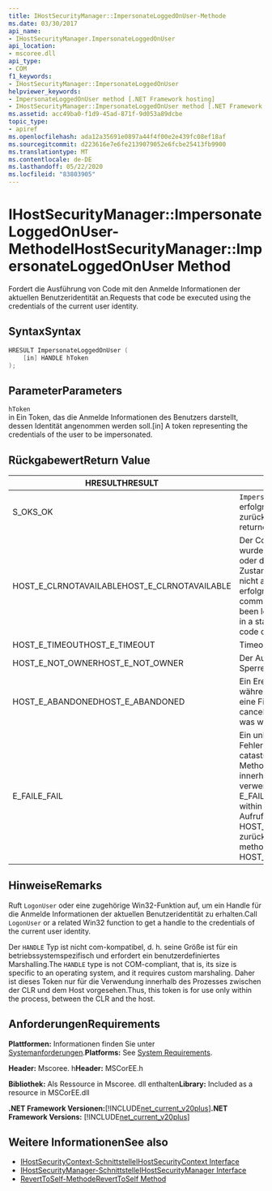 ```yaml
---
title: IHostSecurityManager::ImpersonateLoggedOnUser-Methode
ms.date: 03/30/2017
api_name:
- IHostSecurityManager.ImpersonateLoggedOnUser
api_location:
- mscoree.dll
api_type:
- COM
f1_keywords:
- IHostSecurityManager::ImpersonateLoggedOnUser
helpviewer_keywords:
- ImpersonateLoggedOnUser method [.NET Framework hosting]
- IHostSecurityManager::ImpersonateLoggedOnUser method [.NET Framework hosting]
ms.assetid: acc49ba0-f1d9-45ad-871f-9d053a89dcbe
topic_type:
- apiref
ms.openlocfilehash: ada12a35691e0897a44f4f00e2e439fc08ef18af
ms.sourcegitcommit: d223616e7e6fe2139079052e6fcbe25413fb9900
ms.translationtype: MT
ms.contentlocale: de-DE
ms.lasthandoff: 05/22/2020
ms.locfileid: "83803905"
---
```

# <a name="ihostsecuritymanagerimpersonateloggedonuser-method"></a><span data-ttu-id="fbb84-102">IHostSecurityManager::ImpersonateLoggedOnUser-Methode</span><span class="sxs-lookup"><span data-stu-id="fbb84-102">IHostSecurityManager::ImpersonateLoggedOnUser Method</span></span>
<span data-ttu-id="fbb84-103">Fordert die Ausführung von Code mit den Anmelde Informationen der aktuellen Benutzeridentität an.</span><span class="sxs-lookup"><span data-stu-id="fbb84-103">Requests that code be executed using the credentials of the current user identity.</span></span>  
  
## <a name="syntax"></a><span data-ttu-id="fbb84-104">Syntax</span><span class="sxs-lookup"><span data-stu-id="fbb84-104">Syntax</span></span>  
  
```cpp  
HRESULT ImpersonateLoggedOnUser (  
    [in] HANDLE hToken  
);  
```  
  
## <a name="parameters"></a><span data-ttu-id="fbb84-105">Parameter</span><span class="sxs-lookup"><span data-stu-id="fbb84-105">Parameters</span></span>  
 `hToken`  
 <span data-ttu-id="fbb84-106">in Ein Token, das die Anmelde Informationen des Benutzers darstellt, dessen Identität angenommen werden soll.</span><span class="sxs-lookup"><span data-stu-id="fbb84-106">[in] A token representing the credentials of the user to be impersonated.</span></span>  
  
## <a name="return-value"></a><span data-ttu-id="fbb84-107">Rückgabewert</span><span class="sxs-lookup"><span data-stu-id="fbb84-107">Return Value</span></span>  
  
|<span data-ttu-id="fbb84-108">HRESULT</span><span class="sxs-lookup"><span data-stu-id="fbb84-108">HRESULT</span></span>|<span data-ttu-id="fbb84-109">BESCHREIBUNG</span><span class="sxs-lookup"><span data-stu-id="fbb84-109">Description</span></span>|  
|-------------|-----------------|  
|<span data-ttu-id="fbb84-110">S_OK</span><span class="sxs-lookup"><span data-stu-id="fbb84-110">S_OK</span></span>|<span data-ttu-id="fbb84-111">`ImpersonateLoggedOnUser`wurde erfolgreich zurückgegeben.</span><span class="sxs-lookup"><span data-stu-id="fbb84-111">`ImpersonateLoggedOnUser` returned successfully.</span></span>|  
|<span data-ttu-id="fbb84-112">HOST_E_CLRNOTAVAILABLE</span><span class="sxs-lookup"><span data-stu-id="fbb84-112">HOST_E_CLRNOTAVAILABLE</span></span>|<span data-ttu-id="fbb84-113">Der Common Language Runtime (CLR) wurde nicht in einen Prozess geladen, oder die CLR befindet sich in einem Zustand, in dem Sie verwalteten Code nicht ausführen oder den-Befehl nicht erfolgreich verarbeiten kann.</span><span class="sxs-lookup"><span data-stu-id="fbb84-113">The common language runtime (CLR) has not been loaded into a process, or the CLR is in a state in which it cannot run managed code or process the call successfully.</span></span>|  
|<span data-ttu-id="fbb84-114">HOST_E_TIMEOUT</span><span class="sxs-lookup"><span data-stu-id="fbb84-114">HOST_E_TIMEOUT</span></span>|<span data-ttu-id="fbb84-115">Timeout des Aufrufes.</span><span class="sxs-lookup"><span data-stu-id="fbb84-115">The call timed out.</span></span>|  
|<span data-ttu-id="fbb84-116">HOST_E_NOT_OWNER</span><span class="sxs-lookup"><span data-stu-id="fbb84-116">HOST_E_NOT_OWNER</span></span>|<span data-ttu-id="fbb84-117">Der Aufrufer ist nicht Besitzer der Sperre.</span><span class="sxs-lookup"><span data-stu-id="fbb84-117">The caller does not own the lock.</span></span>|  
|<span data-ttu-id="fbb84-118">HOST_E_ABANDONED</span><span class="sxs-lookup"><span data-stu-id="fbb84-118">HOST_E_ABANDONED</span></span>|<span data-ttu-id="fbb84-119">Ein Ereignis wurde abgebrochen, während ein blockierter Thread oder eine Fiber darauf wartete.</span><span class="sxs-lookup"><span data-stu-id="fbb84-119">An event was canceled while a blocked thread or fiber was waiting on it.</span></span>|  
|<span data-ttu-id="fbb84-120">E_FAIL</span><span class="sxs-lookup"><span data-stu-id="fbb84-120">E_FAIL</span></span>|<span data-ttu-id="fbb84-121">Ein unbekannter schwerwiegender Fehler ist aufgetreten.</span><span class="sxs-lookup"><span data-stu-id="fbb84-121">An unknown catastrophic failure occurred.</span></span> <span data-ttu-id="fbb84-122">Wenn eine Methode E_FAIL zurückgibt, ist die CLR innerhalb des Prozesses nicht mehr verwendbar.</span><span class="sxs-lookup"><span data-stu-id="fbb84-122">When a method returns E_FAIL, the CLR is no longer usable within the process.</span></span> <span data-ttu-id="fbb84-123">Nachfolgende Aufrufe von Hostingmethoden geben HOST_E_CLRNOTAVAILABLE zurück.</span><span class="sxs-lookup"><span data-stu-id="fbb84-123">Subsequent calls to hosting methods return HOST_E_CLRNOTAVAILABLE.</span></span>|  
  
## <a name="remarks"></a><span data-ttu-id="fbb84-124">Hinweise</span><span class="sxs-lookup"><span data-stu-id="fbb84-124">Remarks</span></span>  
 <span data-ttu-id="fbb84-125">Ruft `LogonUser` oder eine zugehörige Win32-Funktion auf, um ein Handle für die Anmelde Informationen der aktuellen Benutzeridentität zu erhalten.</span><span class="sxs-lookup"><span data-stu-id="fbb84-125">Call `LogonUser` or a related Win32 function to get a handle to the credentials of the current user identity.</span></span>  
  
 <span data-ttu-id="fbb84-126">Der `HANDLE` Typ ist nicht com-kompatibel, d. h. seine Größe ist für ein betriebssystemspezifisch und erfordert ein benutzerdefiniertes Marshalling.</span><span class="sxs-lookup"><span data-stu-id="fbb84-126">The `HANDLE` type is not COM-compliant, that is, its size is specific to an operating system, and it requires custom marshaling.</span></span> <span data-ttu-id="fbb84-127">Daher ist dieses Token nur für die Verwendung innerhalb des Prozesses zwischen der CLR und dem Host vorgesehen.</span><span class="sxs-lookup"><span data-stu-id="fbb84-127">Thus, this token is for use only within the process, between the CLR and the host.</span></span>  
  
## <a name="requirements"></a><span data-ttu-id="fbb84-128">Anforderungen</span><span class="sxs-lookup"><span data-stu-id="fbb84-128">Requirements</span></span>  
 <span data-ttu-id="fbb84-129">**Plattformen:** Informationen finden Sie unter [Systemanforderungen](../../get-started/system-requirements.md).</span><span class="sxs-lookup"><span data-stu-id="fbb84-129">**Platforms:** See [System Requirements](../../get-started/system-requirements.md).</span></span>  
  
 <span data-ttu-id="fbb84-130">**Header:** Mscoree. h</span><span class="sxs-lookup"><span data-stu-id="fbb84-130">**Header:** MSCorEE.h</span></span>  
  
 <span data-ttu-id="fbb84-131">**Bibliothek:** Als Ressource in Mscoree. dll enthalten</span><span class="sxs-lookup"><span data-stu-id="fbb84-131">**Library:** Included as a resource in MSCorEE.dll</span></span>  
  
 <span data-ttu-id="fbb84-132">**.NET Framework Versionen:**[!INCLUDE[net_current_v20plus](../../../../includes/net-current-v20plus-md.md)]</span><span class="sxs-lookup"><span data-stu-id="fbb84-132">**.NET Framework Versions:** [!INCLUDE[net_current_v20plus](../../../../includes/net-current-v20plus-md.md)]</span></span>  
  
## <a name="see-also"></a><span data-ttu-id="fbb84-133">Weitere Informationen</span><span class="sxs-lookup"><span data-stu-id="fbb84-133">See also</span></span>

- [<span data-ttu-id="fbb84-134">IHostSecurityContext-Schnittstelle</span><span class="sxs-lookup"><span data-stu-id="fbb84-134">IHostSecurityContext Interface</span></span>](ihostsecuritycontext-interface.md)
- [<span data-ttu-id="fbb84-135">IHostSecurityManager-Schnittstelle</span><span class="sxs-lookup"><span data-stu-id="fbb84-135">IHostSecurityManager Interface</span></span>](ihostsecuritymanager-interface.md)
- [<span data-ttu-id="fbb84-136">RevertToSelf-Methode</span><span class="sxs-lookup"><span data-stu-id="fbb84-136">RevertToSelf Method</span></span>](ihostsecuritymanager-reverttoself-method.md)

